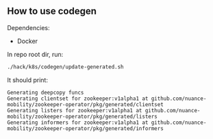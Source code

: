## How to use codegen

Dependencies:
- Docker

In repo root dir, run:

```sh
./hack/k8s/codegen/update-generated.sh
```

It should print:

```
Generating deepcopy funcs
Generating clientset for zookeeper:v1alpha1 at github.com/nuance-mobility/zookeeper-operator/pkg/generated/clientset
Generating listers for zookeeper:v1alpha1 at github.com/nuance-mobility/zookeeper-operator/pkg/generated/listers
Generating informers for zookeeper:v1alpha1 at github.com/nuance-mobility/zookeeper-operator/pkg/generated/informers
```
